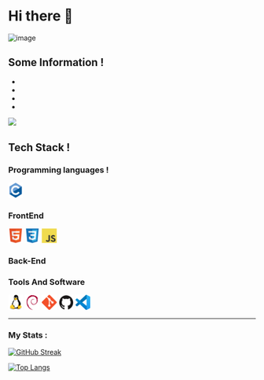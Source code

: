 # Hi there 👋
![image](https://i.pinimg.com/736x/98/5e/d6/985ed6d4fd0aae06dceef9673d5bfd9e.jpg)

## Some Information !
-
-
-
-

![](https://komarev.com/ghpvc/?username=nooman57554&color=green)

## Tech Stack !

### Programming languages !
<div>
    <img src="https://github.com/devicons/devicon/blob/master/icons/c/c-original.svg" alt="C programming Language logo" title="c language" width="6%"/></div>
  
  
### 
### FrontEnd
  <div>
    <img src="https://github.com/devicons/devicon/blob/master/icons/html5/html5-original.svg" alt="HTML5 logo" title="HTML5" width="6%" />
    <img src="https://github.com/devicons/devicon/blob/master/icons/css3/css3-original.svg" alt="CSS3 logo" title="CSS3" width="6%" />
    <img src="https://github.com/devicons/devicon/blob/master/icons/javascript/javascript-original.svg" alt="JS logo" title="JS" width="6%" />
  </div>
  
  ### Back-End
  <div>
  </div>
  
  ### Tools And Software
  <div>
    <img src="https://github.com/devicons/devicon/blob/master/icons/linux/linux-original.svg" title="linux" alt="linux logo" width="6%"/>
    <img src="https://github.com/devicons/devicon/blob/master/icons/debian/debian-original.svg" title="debian" alt="debian logo" width="6%"/>
    <img src="https://github.com/devicons/devicon/blob/master/icons/git/git-original.svg" title="git" alt="git logo" width="6%"/>
    <img src="https://github.com/devicons/devicon/blob/master/icons/github/github-original.svg" title="github" alt="github logo" width="6%"/>
    <img src="https://github.com/devicons/devicon/blob/master/icons/vscode/vscode-original.svg" title="VSCode" alt="VSCode logo" width="6%"/>
  </div>
  
  ----
  
  ### My Stats :
[![GitHub Streak](http://github-readme-streak-stats.herokuapp.com?user=nooman57554&theme=dark&background=000000)](https://git.io/streak-stats)


[![Top Langs](https://github-readme-stats.vercel.app/api/top-langs/?username=nooman57554&layout=compact&theme=vision-friendly-dark)](https://github.com/nooman57554/github-readme-stats)
